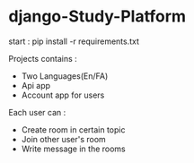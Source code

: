 # django-Study-Platform

start :
pip install -r requirements.txt

Projects contains :
- Two Languages(En/FA)
- Api app
- Account app for users


Each user can :
- Create room in certain topic
- Join other user's room
- Write message in the rooms


